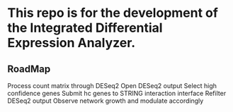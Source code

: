 # This repo is for the development of the Integrated Differential Expression Analyzer.

## RoadMap

Process count matrix through DESeq2
Open DESeq2 output
Select high confidence genes
Submit hc genes to STRING interaction interface
Refilter DESeq2 output 
Observe network growth and modulate accordingly
